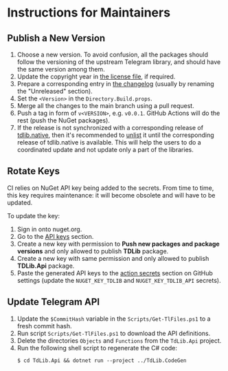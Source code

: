 Instructions for Maintainers
============================

Publish a New Version
---------------------

1. Choose a new version. To avoid confusion, all the packages should follow the versioning of the upstream Telegram library, and should have the same version among them.
2. Update the copyright year in [the license file][license], if required.
3. Prepare a corresponding entry in [the changelog][changelog] (usually by renaming the "Unreleased" section).
4. Set the `<Version>` in the `Directory.Build.props`.
5. Merge all the changes to the main branch using a pull request.
6. Push a tag in form of `v<VERSION>`, e.g. `v0.0.1`. GitHub Actions will do the rest (push the NuGet packages).
7. If the release is not synchronized with a corresponding release of [tdlib.native][], then it's recommended to [unlist][docs.unlist] it until the corresponding release of tdlib.native is available. This will help the users to do a coordinated update and not update only a part of the libraries.

Rotate Keys
-----------

CI relies on NuGet API key being added to the secrets. From time to time, this key requires maintenance: it will become obsolete and will have to be updated.

To update the key:

1. Sign in onto nuget.org.
2. Go to the [API keys][nuget.api-keys] section.
3. Create a new key with permission to **Push new packages and package versions** and only allowed to publish **TDLib** package.
4. Create a new key with same permission and only allowed to publish **TDLib.Api** package.
5. Paste the generated API keys to the [action secrets][github.secrets] section on GitHub settings (update the `NUGET_KEY_TDLIB` and `NUGET_KEY_TDLIB_API` secrets).

Update Telegram API
-------------------

1. Update the `$CommitHash` variable in the `Scripts/Get-TlFiles.ps1` to a fresh commit hash.
2. Run script `Scripts/Get-TlFiles.ps1` to download the API definitions.
3. Delete the directories `Objects` and `Functions` from the `TdLib.Api` project.
4. Run the following shell script to regenerate the C# code:
   ```console
   $ cd TdLib.Api && dotnet run --project ../TdLib.CodeGen
   ```

[changelog]: ./CHANGELOG.md
[docs.unlist]: https://docs.microsoft.com/en-us/nuget/nuget-org/policies/deleting-packages#unlisting-a-package
[github.secrets]: https://github.com/egramtel/tdsharp/settings/secrets/actions
[license]: ./LICENSE
[nuget.api-keys]: https://www.nuget.org/account/apikeys
[tdlib.native]: https://github.com/ForNeVeR/tdlib.native
